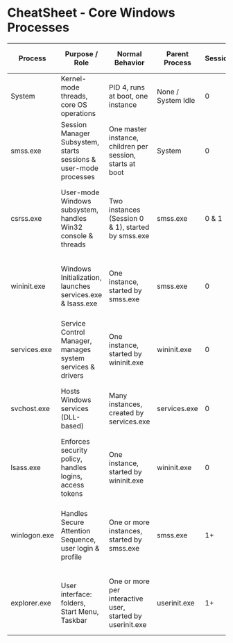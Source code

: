 # CheatSheet - Core Windows Processes

| Process       | Purpose / Role                                              | Normal Behavior                                                                 | Parent Process      | Session | User Account       | Unusual Signs / Alerts                                               |
|---------------|------------------------------------------------------------|-------------------------------------------------------------------------------|-------------------|---------|------------------|---------------------------------------------------------------------|
| System        | Kernel-mode threads, core OS operations                    | PID 4, runs at boot, one instance                                              | None / System Idle | 0       | Local System      | Multiple instances, different PID, not in Session 0                |
| smss.exe      | Session Manager Subsystem, starts sessions & user-mode processes | One master instance, children per session, starts at boot                     | System             | 0       | Local System      | Wrong parent, multiple instances, wrong path, wrong user           |
| csrss.exe     | User-mode Windows subsystem, handles Win32 console & threads | Two instances (Session 0 & 1), started by smss.exe                             | smss.exe           | 0 & 1   | Local System      | Wrong parent, path, misspelled filename, not SYSTEM user           |
| wininit.exe   | Windows Initialization, launches services.exe & lsass.exe | One instance, started by smss.exe                                             | smss.exe           | 0       | Local System      | Wrong parent, multiple instances, wrong path, not SYSTEM           |
| services.exe  | Service Control Manager, manages system services & drivers | One instance, started by wininit.exe                                          | wininit.exe        | 0       | Local System      | Wrong parent, multiple instances, wrong path, not SYSTEM           |
| svchost.exe   | Hosts Windows services (DLL-based)                         | Many instances, created by services.exe                                       | services.exe       | 0       | SYSTEM / Network Service / Local Service | Wrong parent, missing -k parameter, misspelled, wrong path         |
| lsass.exe     | Enforces security policy, handles logins, access tokens    | One instance, started by wininit.exe                                          | wininit.exe        | 0       | Local System      | Wrong parent, multiple instances, wrong path, not SYSTEM           |
| winlogon.exe  | Handles Secure Attention Sequence, user login & profile    | One or more instances, started by smss.exe                                     | smss.exe           | 1+      | Local System      | Wrong parent, wrong path, not SYSTEM, registry shell not explorer.exe |
| explorer.exe  | User interface: folders, Start Menu, Taskbar              | One or more per interactive user, started by userinit.exe                      | userinit.exe       | 1+      | Logged-in User    | Wrong parent, wrong path, unknown user, outbound connections       |

